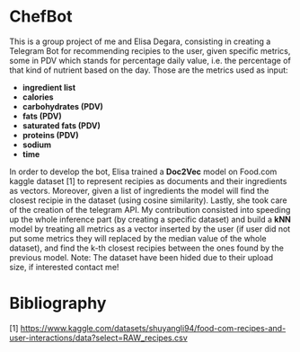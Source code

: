# ChefBot
This is a group project of me and Elisa Degara, consisting in creating a Telegram Bot for recommending recipies to the user, given specific metrics, some in PDV which stands for percentage daily value, i.e. the percentage of that kind of nutrient based on the day. 
Those are the metrics used as input:
 - **ingredient list**
 - **calories**
 - **carbohydrates (PDV)**
 - **fats (PDV)**
 - **saturated fats (PDV)**
 - **proteins (PDV)**
 - **sodium**
 - **time**
   
In order to develop the bot, Elisa trained a **Doc2Vec** model on Food.com kaggle dataset [1] to represent recipies as documents and their ingredients as vectors. Moreover, given a list of ingredients the model will find the closest recipie in the dataset (using cosine similarity). Lastly, she took care of the creation of the telegram API. My contribution consisted into speeding up the whole inference part (by creating a specific dataset) and build a **kNN** model by treating all metrics as a vector inserted by the user (if user did not put some metrics they will replaced by the median value of the whole dataset), and find the k-th closest recipies between the ones found by the previous model.
Note: The dataset have been hided due to their upload size, if interested contact me!

# Bibliography
[1] https://www.kaggle.com/datasets/shuyangli94/food-com-recipes-and-user-interactions/data?select=RAW_recipes.csv
